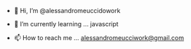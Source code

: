 - 👋 Hi, I’m @alessandromeuccidowork

- 🌱 I’m currently learning ... javascript 

- 📫 How to reach me ... alessandromeucciwork@gmail.com

<!---
alessandromeuccidowork/alessandromeuccidowork is a ✨ special ✨ repository because its `README.md` (this file) appears on your GitHub profile.
You can click the Preview link to take a look at your changes.
--->
